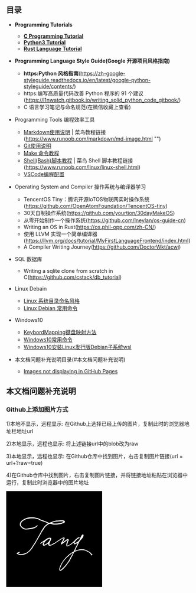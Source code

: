 
## 目录

- **Programming Tutorials**
  - [**C Programming Tutorial**](./Documentation/CProgrammingTutorial.md)
  - [**Python3 Tutorial**](./Documentation/Python3Tutorial.md)
  - [**Rust Language Tutorial**](./Documentation/RustProgrammingTutorial.md)

- **Programming Language Style Guide(Google 开源项目风格指南)**
  - **https:Python 风格指南**(https://zh-google-styleguide.readthedocs.io/en/latest/google-python-styleguide/contents/)
  - https:编写高质量代码改善 Python 程序的 91 个建议(https://l1nwatch.gitbook.io/writing_solid_python_code_gitbook/)
  - C 语言学习笔记与命名规范(在微信收藏上查看)

- Programming Tools 编程效率工具
  - [Markdown使用说明](./doc/MarkdownUsageInstructions.md) | 菜鸟教程链接(https://www.runoob.com/markdown/md-image.html "")
  - [Git使用说明](./doc/GitUsageInstructions.md.md "")
  - [Make 命令教程](./doc/MakeCommandTutorial.md)
  - [Shell(Bash)脚本教程](./doc/BashLinuxShell.md) | 菜鸟 Shell 脚本教程链接(https://www.runoob.com/linux/linux-shell.html)
  - [VSCode编程配置](./doc/VSCodeConfig.md)

- Operating System and Compiler 操作系统与编译器学习
  - TencentOS Tiny：腾讯开源IoTOS物联网实时操作系统(https://github.com/OpenAtomFoundation/TencentOS-tiny)
  - 30天自制操作系统(https://github.com/yourtion/30dayMakeOS)
  - 从零开始制作一个操作系统(https://github.com/lneylan/os-guide-cn)
  - Writing an OS in Rust(https://os.phil-opp.com/zh-CN/)
  - 使用 LLVM 实现一个简单编译器(https://llvm.org/docs/tutorial/MyFirstLanguageFrontend/index.html)
  - A Compiler Writing Journey(https://github.com/DoctorWkt/acwj)

- SQL 数据库
  - Writing a sqlite clone from scratch in C(https://github.com/cstack/db_tutorial)

- Linux Debain
  - [Linux 系统目录命名风格](./doc/LinuxSystemDirectoryNamingStyle.md)
  - [Linux Debian 常用命令](./doc/LinuxDebainCommand.md)

- Windows10
  - [KeybordMapping键盘映射方法](./doc/KeybordMapping.md)
  - [Windows10常用命令](./doc/WindowsCommand.md)
  - [Windows10安装Linux发行版Debian子系统wsl](./Documentation/InstallDebianOnWSL.md)

- 本文档问题补充说明目录(#本文档问题补充说明)
  - [Images not displaying in GitHub Pages](#github上添加图片方式)

## 本文档问题补充说明
### Github上添加图片方式
  1)本地不显示，远程显示:  在Github上选择已经上传的图片，复制此时的浏览器地址栏地址url

  2)本地显示，远程也显示:  将上述链接url中的blob改为raw

  3)本地显示，远程也显示:  在Github仓库中找到图片，右击复制图片链接(url = url+?raw=true)

  4)在Github仓库中找到图片，右击复制图片链接，并将链接地址粘贴在浏览器中运行，复制此时浏览器中的图片地址

![tang手写体图片GitHub地址](https://github.com/imtangsheng/tangsheng/raw/main/Resource/tang.png "tang手写体")